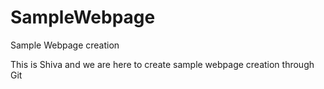 # SampleWebpage
Sample Webpage creation

This is Shiva and we are here to create sample webpage creation through Git
